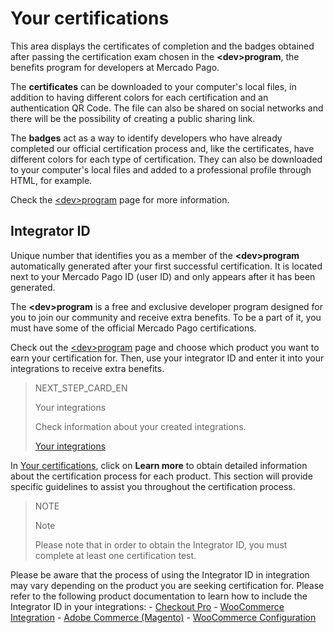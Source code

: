 # Your certifications
 
This area displays the certificates of completion and the badges obtained after passing the certification exam chosen in the **&lt;dev&gt;program**, the benefits program for developers at Mercado Pago.
 
The **certificates** can be downloaded to your computer's local files, in addition to having different colors for each certification and an authentication QR Code. The file can also be shared on social networks and there will be the possibility of creating a public sharing link.
 
The **badges** act as a way to identify developers who have already completed our official certification process and, like the certificates, have different colors for each type of certification. They can also be downloaded to your computer's local files and added to a professional profile through HTML, for example.
 
Check the [&lt;dev&gt;program](https://www.mercadopago[FAKER][URL][DOMAIN]/developers/en/developer-program) page for more information.

## Integrator ID
 
Unique number that identifies you as a member of the **&lt;dev&gt;program** automatically generated after your first successful certification. It is located next to your Mercado Pago ID (user ID) and only appears after it has been generated.
 
The **&lt;dev&gt;program** is a free and exclusive developer program designed for you to join our community and receive extra benefits. To be a part of it, you must have some of the official Mercado Pago certifications.
 
Check out the [&lt;dev&gt;program](https://www.mercadopago[FAKER][URL][DOMAIN]/developers/en/developer-program) page and choose which product you want to earn your certification for. Then, use your integrator ID and enter it into your integrations to receive extra benefits.

> NEXT_STEP_CARD_EN
>
> Your integrations
>
> Check information about your created integrations.
>
> [Your integrations](https://www.mercadopago[FAKER][URL][DOMAIN]/developers/pt/docs/your-integrations/introduction)

In [Your certifications](/developers/panel/developer-program), click on **Learn more** to obtain detailed information about the certification process for each product. This section will provide specific guidelines to assist you throughout the certification process.

> NOTE
>
> Note
>
> Please note that in order to obtain the Integrator ID, you must complete at least one certification test.

Please be aware that the process of using the Integrator ID in integration may vary depending on the product you are seeking certification for. Please refer to the following product documentation to learn how to include the Integrator ID in your integrations:
    - [Checkout Pro](https://www.mercadopago[FAKER][URL][DOMAIN]/developers/en/docs/checkout-pro/additional-content/integration-metrics)
    - [WooCommerce Integration](https://www.mercadopago[FAKER][URL][DOMAIN]/developers/en/docs/woocommerce/integration-configuration/plugin-configuration)
    - [Adobe Commerce (Magento)](https://www.mercadopago[FAKER][URL][DOMAIN]/developers/en/docs/additional-content/integration-metrics)
    - [WooCommerce Configuration](https://www.mercadopago[FAKER][URL][DOMAIN]/developers/en/docs/woocommerce/integration-configuration/plugin-configuration)

